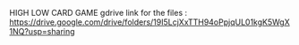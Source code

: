 HIGH LOW CARD GAME
gdrive link for the files : https://drive.google.com/drive/folders/19I5LcjXxTTH94oPpjqUL01kgK5WgX1NQ?usp=sharing
